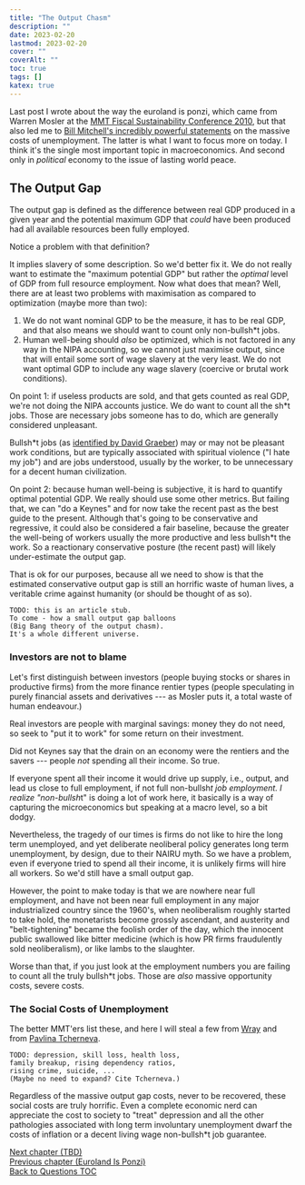 ```yaml
---
title: "The Output Chasm"
description: ""
date: 2023-02-20
lastmod: 2023-02-20
cover: ""
coverAlt: ""
toc: true
tags: []
katex: true
---
```


Last post I wrote about the way the euroland is ponzi, which came from Warren Mosler at 
the [MMT Fiscal Sustainability Conference 2010](https://www.youtube.com/playlist?list=PLKvPLZsgEcXSbdqMUTc-4usIO-9f0xBlc), but that also led me to 
[Bill Mitchell\'s incredibly powerful statements](https://youtu.be/hTWEFKH144M?t=1827) 
on the massive costs of unemployment. The latter is what I want to focus more on 
today.  I think it's the single most important topic in macroeconomics. And second 
only in *political* economy to the issue of lasting world peace.


## The Output Gap

The output gap is defined as the difference between real GDP produced in a given year 
and the potential maximum GDP that *could* have been produced had all available 
resources been fully employed.

Notice a problem with that definition?

It implies slavery of some description. So we'd better fix it. We do not really want 
to estimate the "maximum potential GDP" but rather the *optimal* level of GDP from 
full resource employment.  Now what does that mean? Well, there are at least two 
problems with maximisation as compared to optimization (maybe more than two):

1. We do not want nominal GDP to be the measure, it has to be real GDP, and that also 
means we should want to count only non-bullsh*t jobs.
2. Human well-being should *also* be optimized, which is not factored in any way in the 
NIPA accounting, so we cannot just maximise output, since that will entail some sort of 
wage slavery at the very least. We do not want optimal GDP to include any wage slavery 
(coercive or brutal work conditions).


On point 1: if useless products are sold, and that gets counted as real GDP, we're 
not doing the NIPA accounts justice. We do want to count all the sh*t jobs. Those are 
necessary jobs someone has to do, which are generally considered unpleasant.

Bullsh*t jobs (as [identified by David Graeber](https://davidgraeber.org/articles/on-the-phenomenon-of-bullshit-jobs-a-work-rant/)) 
may or may not be pleasant work 
conditions, but are typically associated with spiritual violence ("I hate my job") and 
are jobs understood, usually by the worker, to be unnecessary for a decent human 
civilization.

On point 2: because human well-being is subjective, it is hard to quantify optimal potential GDP. We really should use some other metrics. But failing that, we can 
"do a Keynes" and for now take the recent past as the best guide to the present.
Although that's going to be conservative and regressive, it could also be considered 
a fair baseline, because the greater the well-being of workers usually the more productive and less bullsh*t the work. So a reactionary conservative posture (the recent past) will likely under-estimate the output gap.

That is ok for our purposes, because all we need to show is that the estimated
conservative output gap is still an horrific waste of human lives, a veritable crime against humanity (or should be thought of as so).

```
TODO: this is an article stub.
To come - how a small output gap balloons 
(Big Bang theory of the output chasm).
It's a whole different universe.
```

### Investors are not to blame

Let's first distinguish between investors (people buying stocks or shares in 
productive firms) from the more finance rentier types (people speculating in purely 
financial assets and derivatives --- as Mosler puts it, a total waste of human 
endeavour.)

Real investors are people with marginal savings: money they do not need, so seek to 
"put it to work" for some return on their investment.

Did not Keynes say that the drain on an economy were the rentiers and the savers --- 
people *not* spending all their income. So true.

If everyone spent all their income it would drive up supply, i.e., output, and lead 
us close to full employment, if not full non-bullsh*t job employment. I realize 
"non-bullsh*t" is doing a lot of work here, it basically is a way of capturing the microeconomics but speaking at a macro level, so a bit dodgy.

Nevertheless, the tragedy of our times is firms do not like to hire the long term 
unemployed, and yet deliberate neoliberal policy generates long term unemployment, by 
design, due to their NAIRU myth. So we have a problem, even if everyone tried to 
spend all their income, it is unlikely firms will hire all workers. So we'd still 
have a small output gap.

However, the point to make today is that we are nowhere near full employment, and 
have not been near full employment in any major industrialized country since the 
1960's, when neoliberalism roughly started to take hold, the monetarists become 
grossly ascendant, and austerity and "belt-tightening" became the foolish order of 
the day, which the innocent public swallowed like bitter medicine (which is how PR 
firms fraudulently sold neoliberalism), or like lambs to the slaughter.

Worse than that, if you just look at the employment numbers you are failing to count 
all the truly bullsh*t jobs. Those are _also_ massive opportunity costs, severe costs. 


### The Social Costs of Unemployment

The better MMT'ers list these, and here I will steal a few from 
[Wray](https://www.levyinstitute.org/publications/public-service-employment-a-path-to-full-employment) and 
from [Pavlina Tcherneva](https://pavlina-tcherneva.net/the-case-for-a-job-guarantee/).

```
TODO: depression, skill loss, health loss, 
family breakup, rising dependency ratios, 
rising crime, suicide, ...
(Maybe no need to expand? Cite Tcherneva.)
```

Regardless of the massive output gap costs, never to be recovered, these social costs 
are truly horrific. Even a complete economic nerd can appreciate the cost to society 
to "treat" depression and all the other pathologies associated with long term 
involuntary unemployment dwarf the costs of inflation or a decent living wage 
non-bullsh*t job guarantee. 

 
[Next chapter (TBD)](./)    
[Previous chapter (Euroland Is Ponzi)](../19_europonzi)  
[Back to Questions TOC](../)
